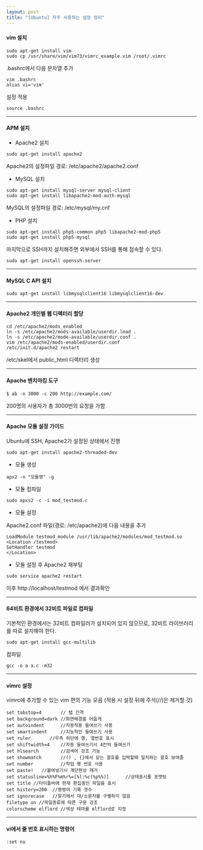 ```yaml
---
layout: post
title: "[Ubuntu] 자주 사용하는 설정 정리"
---
```

#### vim 설치 
```
sudo apt-get install vim
sudo cp /usr/share/vim/vim73/vimrc_example.vim /root/.vimrc
```

.bashrc에서 다음 문자열 추가
```
vim .bashrc
alias vi='vim' 
```
설정 적용
```
source .bashrc
```

---
#### APM 설치
* Apache2 설치
```
sudo apt-get install apache2
```
Apache2의 설정파일 경로: /etc/apache2/apache2.conf 

* MySQL 설치
```
sudo apt-get install mysql-server mysql-client
sudo apt-get install libapache2-mod-auth-mysql
```
MySQL의 설정파일 경로: /etc/mysql/my.cnf 

* PHP 설치
```
sudo apt-get install php5-common php5 libapache2-mod-php5
sudo apt-get install php5-mysql
```
마지막으로 SSH까지 설치해주면 외부에서 SSH를 통해 접속할 수 있다.
```
sudo apt-get install openssh-server
```

---
#### MySQL C API 설치
```
sudo apt-get install libmysqlclient16 libmysqlclient16-dev
```

---
#### Apache2 개인별 웹 디렉터리 할당
```
cd /etc/apache2/mods_enabled
ln -s /etc/apache2/mods-available/userdir.load .
ln -s /etc/apache2/mode-available/userdir.conf .
vim /etc/apache2/mods-enabled/userdir.conf
/etc/init.d/apache2 restart
```
/etc/skel에서 public_html 디렉터리 생성

---
#### Apache 벤치마킹 도구
```
$ ab -n 3000 -c 200 http://example.com/
```
200명의 사용자가 총 3000번의 요청을 가함

---
#### Apache 모듈 설정 가이드
Ubuntu에 SSH, Apache2가 설정된 상태에서 진행
```
sudo apt-get install apache2-threaded-dev
```

* 모듈 생성
```
apx2 -n "모듈명" -g
```

* 모듈 컴파일
```
sudo apxs2 -c -i mod_testmod.c
```

* 모듈 설정

Apache2.conf 파일(경로: /etc/apache2)에 다음 내용을 추가
```
LoadModule testmod_module /usr/lib/apache2/modules/mod_testmod.so
<Location /testmod>
SetHandler testmod
</Location>
```
* 모듈 설정 후 Apache2 재부팅
```
sudo service apache2 restart 
```

이후 http://localhost/testmod 에서 결과확인


---
#### 64비트 환경에서 32비트 파일로 컴파일
기본적인 환경에서는 32비트 컴파일러가 설치되어 있지 않으므로, 32비트 라이브러리를 따로 설치해야 한다.
```
sudo apt-get install gcc-multilib
```
컴파일
```
gcc -o a a.c -m32
```

---
#### vimrc 설정
vimrc에 추가할 수 있는 vim 편의 기능 모음
(적용 시 설정 뒤에 주석(//)은 제거할 것)
```
set tabstop=4       // 탭 간격
set background=dark	//화면배경을 어둡게
set autoindent      //자동적용 들여쓰기 사용
set smartindent     //지능적인 들여쓰기 사용
set ruler		//우측 하단에 행, 열번호 표시
set shiftwidth=4    //자동 들여쓰기시 4칸씩 들여쓰기
set hlsearch        //검색어 강조 기능
set showmatch       //() , {}에서 닫는 괄호를 입력할때 일치하는 괄호 보여줌
set number          //작업 행 번호 사용
set paste!	 //붙여넣기시 계단현상 제거
set statusline=%h%F%m%r%=[%l:%c(%p%%)]		//상태표시줄 포맷팅
set title //타이틀바에 현재 편집중인 파일을 표시
set history=200	 //명령어 기록 갯수
set ignorecase	 //찾기에서 대/소문자를 구별하지 않음
filetype on	//파일종류에 따른 구문 강조
colorscheme elflord	//색상 테마를 elflord로 지정
```

---
#### vi에서 줄 번호 표시하는 명령어
```
:set nu
```
